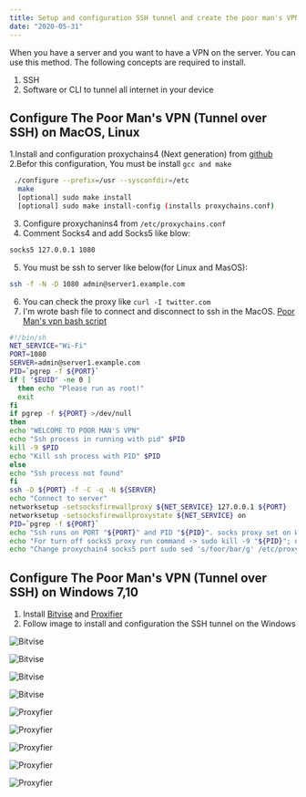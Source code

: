 ```yaml
---
title: Setup and configuration SSH tunnel and create the poor man's VPN on Linux, MacOs, Windows 10
date: "2020-05-31"
---
```


When you have a server and you want to have a VPN on the server. You can use this method. The following concepts are required to install.

1. SSH
2. Software or CLI to tunnel all internet in your device

## Configure The Poor Man's VPN (Tunnel over SSH) on MacOS, Linux

1.Install and configuration proxychains4 (Next generation) from [github][1]
2.Befor this configuration, You must be install `gcc and make`

```bash
 ./configure --prefix=/usr --sysconfdir=/etc
  make
  [optional] sudo make install
  [optional] sudo make install-config (installs proxychains.conf)
```

3. Configure proxychanins4 from `/etc/proxychains.conf`
4. Comment Socks4 and add Socks5 like blow:

```bash
socks5 127.0.0.1 1080
```

5. You must be ssh to server like below(for Linux and MasOS):

```bash
ssh -f -N -D 1080 admin@server1.example.com
```

6. You can check the proxy like `curl -I twitter.com`
7. I'm wrote bash file to connect and disconnect to ssh in the MacOS. [Poor Man's vpn bash script][2]

```bash
#!/bin/sh
NET_SERVICE="Wi-Fi"
PORT=1080
SERVER=admin@server1.example.com
PID=`pgrep -f ${PORT}`
if [ "$EUID" -ne 0 ]
  then echo "Please run as root!"
  exit
fi
if pgrep -f ${PORT} >/dev/null
then
echo "WELCOME TO POOR MAN'S VPN"
echo "Ssh process in running with pid" $PID
kill -9 $PID
echo "Kill ssh process with PID" $PID
else
echo "Ssh process not found"
fi
ssh -D ${PORT} -f -C -q -N ${SERVER}
echo "Connect to server"
networksetup -setsocksfirewallproxy ${NET_SERVICE} 127.0.0.1 ${PORT}
networksetup -setsocksfirewallproxystate ${NET_SERVICE} on
PID=`pgrep -f ${PORT}`
echo "Ssh runs on PORT "${PORT}" and PID "${PID}". socks proxy set on Wi-Fi"
echo "For turn off socks5 proxy run command -> sudo kill -9 "${PID}"; networksetup -setsocksfirewallproxystate "${NET_SERVICE}" off"
echo "Change proxychain4 socks5 port sudo sed 's/foor/bar/g' /etc/proxychains.conf"
```

## Configure The Poor Man's VPN (Tunnel over SSH) on Windows 7,10

1. Install [Bitvise][3] and [Proxifier][4]
2. Follow image to install and configuration the SSH tunnel on the Windows

![Bitvise](./windows/ssh/1.jpg)

![Bitvise](./windows/ssh/2.jpg)

![Bitvise](./windows/ssh/3.jpg)

![Bitvise](./windows/ssh/4.jpg)

![Proxyfier](./windows/proxy/1.jpg)

![Proxyfier](./windows/proxy/2.jpg)

![Proxyfier](./windows/proxy/3.jpg)

![Proxyfier](./windows/proxy/4.jpg)

![Proxyfier](./windows/proxy/5.jpg)

[1]: https://github.com/rofl0r/proxychains-ng
[2]: https://gist.github.com/pooyagolchian/520ee77f22836d92b483f3f8827f8767
[3]: https://www.bitvise.com/ssh-client-download
[4]: http://www.mediafire.com/file/6fm9v97vnw6qj9y/ProxifierPE.zip/file
